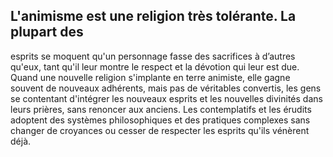 ## L'animisme est une religion très tolérante. La plupart des

esprits se moquent qu'un personnage fasse des sacrifices à
d’autres qu'eux, tant qu'il leur montre le respect et la dévotion
qui leur est due. Quand une nouvelle religion s'implante en
terre animiste, elle gagne souvent de nouveaux adhérents,
mais pas de véritables convertis, les gens se contentant
d'intégrer les nouveaux esprits et les nouvelles divinités dans
leurs prières, sans renoncer aux anciens. Les contemplatifs
et les érudits adoptent des systèmes philosophiques et des
pratiques complexes sans changer de croyances ou cesser de
respecter les esprits qu'ils vénèrent déjà.
